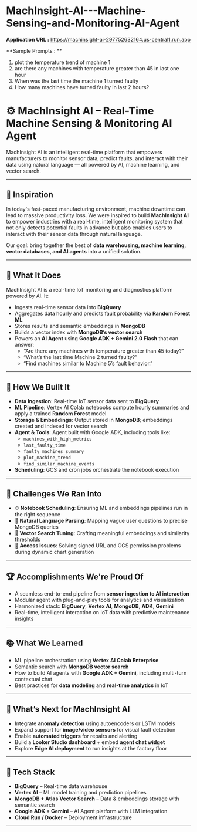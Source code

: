 # MachInsight-AI---Machine-Sensing-and-Monitoring-AI-Agent

**Application URL :**
https://machinsight-ai-297752632164.us-central1.run.app

**Sample Prompts : **

1. plot the temperature trend of machine 1
2. are there any machines with temperature greater than 45 in last one hour
3. When was the last time the machine 1 turned faulty
4. How many machines have turned faulty in last 2 hours?


# ⚙️ MachInsight AI – Real-Time Machine Sensing & Monitoring AI Agent

MachInsight AI is an intelligent real-time platform that empowers manufacturers to monitor sensor data, predict faults, and interact with their data using natural language — all powered by AI, machine learning, and vector search.

---

## 🚀 Inspiration

In today's fast-paced manufacturing environment, machine downtime can lead to massive productivity loss. We were inspired to build **MachInsight AI** to empower industries with a real-time, intelligent monitoring system that not only detects potential faults in advance but also enables users to interact with their sensor data through natural language. 

Our goal: bring together the best of **data warehousing, machine learning, vector databases, and AI agents** into a unified solution.

---

## 🤖 What It Does

MachInsight AI is a real-time IoT monitoring and diagnostics platform powered by AI. It:

- Ingests real-time sensor data into **BigQuery**
- Aggregates data hourly and predicts fault probability via **Random Forest ML**
- Stores results and semantic embeddings in **MongoDB**
- Builds a vector index with **MongoDB’s vector search**
- Powers an **AI Agent** using **Google ADK + Gemini 2.0 Flash** that can answer:
  - “Are there any machines with temperature greater than 45 today?”
  - “What’s the last time Machine 2 turned faulty?”
  - “Find machines similar to Machine 5’s fault behavior.”

---

## 🧱 How We Built It

- **Data Ingestion**: Real-time IoT sensor data sent to **BigQuery**
- **ML Pipeline**: Vertex AI Colab notebooks compute hourly summaries and apply a trained **Random Forest** model
- **Storage & Embeddings**: Output stored in **MongoDB**; embeddings created and indexed for vector search
- **Agent & Tools**: Agent built with Google ADK, including tools like:
  - `machines_with_high_metrics`
  - `last_faulty_time`
  - `faulty_machines_summary`
  - `plot_machine_trend`
  - `find_similar_machine_events`
- **Scheduling**: GCS and cron jobs orchestrate the notebook execution

---

## 🧗 Challenges We Ran Into

- ⏱ **Notebook Scheduling**: Ensuring ML and embeddings pipelines run in the right sequence
- 🧠 **Natural Language Parsing**: Mapping vague user questions to precise MongoDB queries
- 🎯 **Vector Search Tuning**: Crafting meaningful embeddings and similarity thresholds
- 🔐 **Access Issues**: Solving signed URL and GCS permission problems during dynamic chart generation

---

## 🏆 Accomplishments We're Proud Of

- A seamless end-to-end pipeline from **sensor ingestion to AI interaction**
- Modular agent with plug-and-play tools for analytics and visualization
- Harmonized stack: **BigQuery**, **Vertex AI**, **MongoDB**, **ADK**, **Gemini**
- Real-time, intelligent interaction on IoT data with predictive maintenance insights

---

## 📚 What We Learned

- ML pipeline orchestration using **Vertex AI Colab Enterprise**
- Semantic search with **MongoDB vector search**
- How to build AI agents with **Google ADK + Gemini**, including multi-turn contextual chat
- Best practices for **data modeling** and **real-time analytics** in IoT

---

## 🔮 What’s Next for MachInsight AI

- Integrate **anomaly detection** using autoencoders or LSTM models
- Expand support for **image/video sensors** for visual fault detection
- Enable **automated triggers** for repairs and alerting
- Build a **Looker Studio dashboard** + embed **agent chat widget**
- Explore **Edge AI deployment** to run insights at the factory floor

---

## 🧰 Tech Stack

- **BigQuery** – Real-time data warehouse
- **Vertex AI** – ML model training and prediction pipelines
- **MongoDB + Atlas Vector Search** – Data & embeddings storage with semantic search
- **Google ADK + Gemini** – AI Agent platform with LLM integration
- **Cloud Run / Docker** – Deployment infrastructure

---


